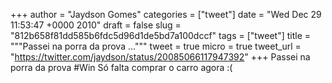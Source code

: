 
+++
author = "Jaydson Gomes"
categories = ["tweet"]
date = "Wed Dec 29 11:53:47 +0000 2010"
draft = false
slug = "812b658f81dd585b6fdc5d96d1de5bd7a100dccf"
tags = ["tweet"]
title = """Passei na porra da prova ..."""
tweet = true
micro = true
tweet_url = "https://twitter.com/jaydson/status/20085066117947392"
+++
Passei na porra da prova #Win Só falta comprar o carro agora :(
